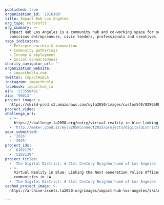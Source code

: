 ```yaml
---
published: true
organization_id: '2016109'
title: Impact Hub Los Angeles
org_type: Forprofit
org_summary: >-
  Impact Hub Los Angeles is a community hub and co-working space for socially
  conscious entrepreneurs, civic leaders, professionals and creatives.
tags_indicators:
  - Entrepreneurship & innovation
  - Community gatherings
  - Income & employment
  - Social connectedness
charity_navigator_url: ''
organization_website:
  - impacthubla.com
twitter: ImpactHubLA
instagram: impacthubla
facebook: impacthub_la
ein: '273558431'
zip: '90013'
project_image: >-
  https://skild-prod.s3.amazonaws.com/myla2050/images/custom540/0296500655741-team91.jpg
project_video: ''
challenge_url:
  - >-
    https://challenge.la2050.org/entry/virtual-reality-in-blue-linking-the-next-generation-police-officers-to-the-communities-in-la
  - 'http://maker.good.is/myla2050connect2015/projects/digitaldistrictLA.html'
year_submitted:
  - '2016'
  - '2015'
project_ids:
  - '6102179'
  - '5102139'
project_titles:
  - 'The Digital District: A 21st Century Neighborhood of Los Angeles '
  - >-
    Virtual Reality in Blue: Linking the Next Generation Police Officers to the
    communities in LA.
  - 'The Digital District: A 21st Century Neighborhood of Los Angeles'
cached_project_image: >-
  https://archive-assets.la2050.org/images/impact-hub-los-angeles/skild-prod.s3.amazonaws.com/myla2050/images/custom540/0296500655741-team91.jpg

---
```

